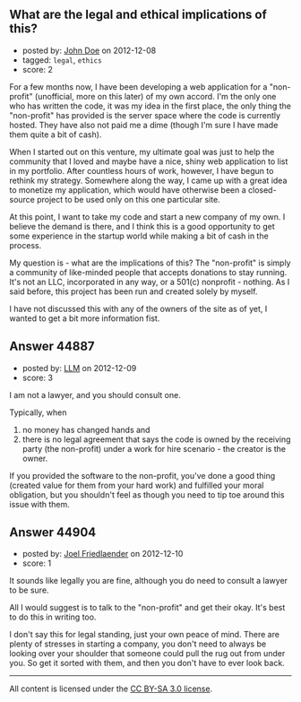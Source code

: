 ## What are the legal and ethical implications of this?

- posted by: [John Doe](https://stackexchange.com/users/-1/21988-john-doe) on 2012-12-08
- tagged: `legal`, `ethics`
- score: 2

For a few months now, I have been developing a web application for a "non-profit" (unofficial, more on this later) of my own accord. I'm the only one who has written the code, it was my idea in the first place, the only thing the "non-profit" has provided is the server space where the code is currently hosted. They have also not paid me a dime (though I'm sure I have made them quite a bit of cash).

When I started out on this venture, my ultimate goal was just to help the community that I loved and maybe have a nice, shiny web application to list in my portfolio. After countless hours of work, however, I have begun to rethink my strategy. Somewhere along the way, I came up with a great idea to monetize my application, which would have otherwise been a closed-source project to be used only on this one particular site.

At this point, I want to take my code and start a new company of my own. I believe the demand is there, and I think this is a good opportunity to get some experience in the startup world while making a bit of cash in the process.

My question is - what are the implications of this? The "non-profit" is simply a community of like-minded people that accepts donations to stay running. It's not an LLC, incorporated in any way, or a 501(c) nonprofit - nothing. As I said before, this project has been run and created solely by myself.

I have not discussed this with any of the owners of the site as of yet, I wanted to get a bit more information fist.



## Answer 44887

- posted by: [LLM](https://stackexchange.com/users/-1/21992-llm) on 2012-12-09
- score: 3

I am not a lawyer, and you should consult one.  

Typically, when 
  

 1. no money has changed hands and 
 2. there is no legal agreement that says the code is owned by the receiving party (the non-profit) under a work for hire scenario - the creator is the owner.  

If you provided the software to the non-profit, you've done a good thing (created value for them from your hard work) and fulfilled your moral obligation, but you shouldn't feel as though you need to tip toe around this issue with them.  


## Answer 44904

- posted by: [Joel Friedlaender](https://stackexchange.com/users/-1/5543-joel-friedlaender) on 2012-12-10
- score: 1

It sounds like legally you are fine, although you do need to consult a lawyer to be sure.

All I would suggest is to talk to the "non-profit" and get their okay.  It's best to do this in writing too.

I don't say this for legal standing, just your own peace of mind.  There are plenty of stresses in starting a company, you don't need to always be looking over your shoulder that someone could pull the rug out from under you.  So get it sorted with them, and then you don't have to ever look back.



---

All content is licensed under the [CC BY-SA 3.0 license](https://creativecommons.org/licenses/by-sa/3.0/).
